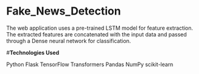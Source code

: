 # Fake_News_Detection
The web application uses a pre-trained LSTM model for feature extraction.
The extracted features are concatenated with the input data and passed through a Dense neural network for classification.


#**Technologies Used**


Python
Flask
TensorFlow
Transformers
Pandas
NumPy
scikit-learn
